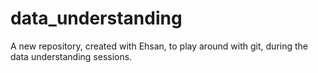 # data_understanding
A new repository, created with Ehsan, to play around with git,
during the data understanding sessions.
